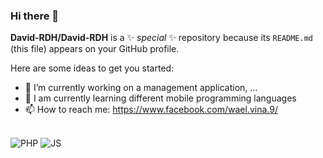 ### Hi there 👋

**David-RDH/David-RDH** is a ✨ _special_ ✨ repository because its `README.md` (this file) appears on your GitHub profile.

Here are some ideas to get you started:

- 🔭 I’m currently working on a management application, ...
- 🌱 I am currently learning different mobile programming languages
- 📫 How to reach me: https://www.facebook.com/wael.vina.9/
<br>
<img src="https://www.vectorlogo.zone/logos/php/php-vertical.svg" alt="PHP"> <img src="https://www.vectorlogo.zone/logos/javascript/javascript-vertical.svg" alt="JS">
